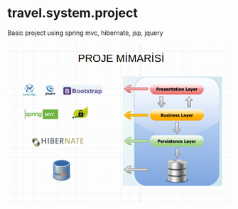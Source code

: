 # travel.system.project
Basic project using spring mvc, hibernate, jsp, jquery



<img src="proje-mimari.png"/>

